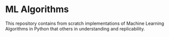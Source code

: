 # ML Algorithms
This repository contains from scratch implementations of Machine Learning Algorithms in Python that others in understanding and replicability. 